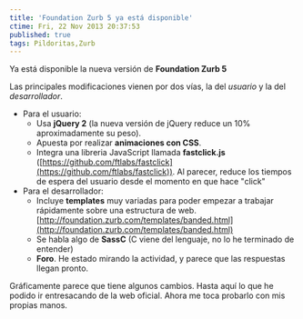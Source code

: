 ```yaml
---
title: 'Foundation Zurb 5 ya está disponible'
ctime: Fri, 22 Nov 2013 20:37:53
published: true
tags: Pildoritas,Zurb
---
```


Ya está disponible la nueva versión de **Foundation Zurb 5**

Las principales modificaciones vienen por dos vías, la del _usuario_ y la del _desarrollador_.

*   Para el usuario:
    *   Usa **jQuery 2** (la nueva versión de jQuery reduce un 10% aproximadamente su peso).
    *   Apuesta por realizar **animaciones con CSS**.
    *   Integra una libreria JavaScript llamada **fastclick.js** ([https://github.com/ftlabs/fastclick](https://github.com/ftlabs/fastclick)). Al parecer, reduce los tiempos de espera del usuario desde el momento en que hace "click"
*   Para el desarrollador:
    *   Incluye **templates** muy variadas para poder empezar a trabajar rápidamente sobre una estructura de web. [http://foundation.zurb.com/templates/banded.html](http://foundation.zurb.com/templates/banded.html)
    *   Se habla algo de **SassC** (C viene del lenguaje, no lo he terminado de entender)
    *   **Foro**. He estado mirando la actividad, y parece que las respuestas llegan pronto.

Gráficamente parece que tiene algunos cambios. Hasta aquí lo que he podido ir entresacando de la web oficial. Ahora me toca probarlo con mis propias manos.